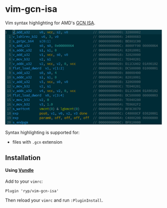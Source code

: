 # vim-gcn-isa

Vim syntax highlighting for AMD's [GCN ISA](https://gpuopen.com/compute-product/amd-gcn3-isa-architecture-manual).

![Example](image/gcn-isa-example.png?raw=true)

Syntax highlighting is supported for:
- files with `.gcn` extension

## Installation

#### Using [Vundle](https://github.com/gmarik/vundle)

Add to your `vimrc`:

```viml
Plugin 'ryp/vim-gcn-isa'
```

Then reload your `vimrc` and run `:PluginInstall`.
